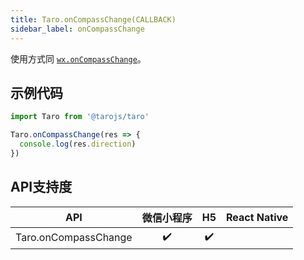 ```yaml
---
title: Taro.onCompassChange(CALLBACK)
sidebar_label: onCompassChange
---
```



使用方式同 [`wx.onCompassChange`](https://developers.weixin.qq.com/miniprogram/dev/api/wx.onCompassChange.html)。

## 示例代码

```jsx
import Taro from '@tarojs/taro'

Taro.onCompassChange(res => {
  console.log(res.direction)
})
```



## API支持度


| API | 微信小程序 | H5 | React Native |
| :-: | :-: | :-: | :-: |
| Taro.onCompassChange | ✔️ | ✔️ |  |

